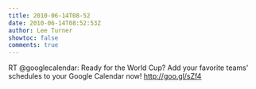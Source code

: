 ```yaml
---
title: 2010-06-14T08-52
date: 2010-06-14T08:52:53Z
author: Lee Turner
showtoc: false
comments: true
---
```


RT @googlecalendar: Ready for the World Cup? Add your favorite teams' schedules to your Google Calendar now! http://goo.gl/sZf4

